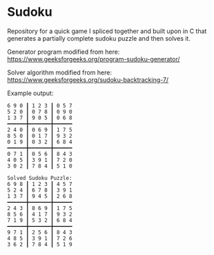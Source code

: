 # Sudoku
Repository for a quick game I spliced together and built upon in C that generates a partially complete sudoku puzzle and then solves it.

Generator program modified from here: https://www.geeksforgeeks.org/program-sudoku-generator/

Solver algorithm modified from here: https://www.geeksforgeeks.org/sudoku-backtracking-7/

Example output:
```Generated Sudoku Puzzle:
6 9 0 ┃ 1 2 3 ┃ 0 5 7 
5 2 0 ┃ 0 7 8 ┃ 0 9 0 
1 3 7 ┃ 9 0 5 ┃ 0 6 8 
━━━━━━╋━━━━━━━╋━━━━━━
2 4 0 ┃ 0 6 9 ┃ 1 7 5 
8 5 0 ┃ 0 1 7 ┃ 9 3 2 
0 1 9 ┃ 0 3 2 ┃ 6 8 4 
━━━━━━╋━━━━━━━╋━━━━━━
0 7 1 ┃ 0 5 6 ┃ 8 4 3 
4 0 5 ┃ 3 9 1 ┃ 7 2 0 
3 0 2 ┃ 7 8 4 ┃ 5 1 0 

Solved Sudoku Puzzle:
6 9 8 ┃ 1 2 3 ┃ 4 5 7 
5 2 4 ┃ 6 7 8 ┃ 3 9 1
1 3 7 ┃ 9 4 5 ┃ 2 6 8
━━━━━━╋━━━━━━━╋━━━━━━
2 4 3 ┃ 8 6 9 ┃ 1 7 5
8 5 6 ┃ 4 1 7 ┃ 9 3 2
7 1 9 ┃ 5 3 2 ┃ 6 8 4
━━━━━━╋━━━━━━━╋━━━━━━
9 7 1 ┃ 2 5 6 ┃ 8 4 3
4 8 5 ┃ 3 9 1 ┃ 7 2 6
3 6 2 ┃ 7 8 4 ┃ 5 1 9
```

